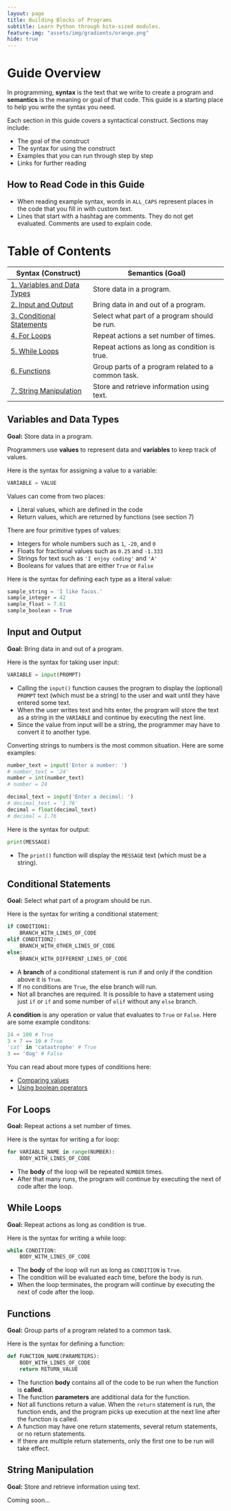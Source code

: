 ```yaml
---
layout: page
title: Building Blocks of Programs
subtitle: Learn Python through bite-sized modules.
feature-img: "assets/img/gradients/orange.png"
hide: true
---
```


# Guide Overview

In programming, **syntax** is the text that we write to create a program and **semantics** is the meaning or goal of that code. This guide is a starting place to help you write the syntax you need.

Each section in this guide covers a syntactical construct. Sections may include:

- The goal of the construct
- The syntax for using the construct
- Examples that you can run through step by step
- Links for further reading

## How to Read Code in this Guide

- When reading example syntax, words in `ALL_CAPS` represent places in the code that you fill in with custom text.
- Lines that start with a hashtag are comments. They do not get evaluated. Comments are used to explain code.

# Table of Contents

| Syntax (Construct)                                       | Semantics (Goal)                                   |
|----------------------------------------------------------|----------------------------------------------------|
| [1. Variables and Data Types](#variables-and-data-types) | Store data in a program.                           |
| [2. Input and Output](#input-and-output)                 | Bring data in and out of a program.                |
| [3. Conditional Statements](#conditional-statements)     | Select what part of a program should be run.       |
| [4. For Loops](#for-loops)                               | Repeat actions a set number of times.              |
| [5. While Loops](#while-loops)                           | Repeat actions as long as condition is true.       |
| [6. Functions](#function)                                | Group parts of a program related to a common task. |
| [7. String Manipulation](#string-manipulation)           | Store and retrieve information using text.         |

## Variables and Data Types

**Goal:** Store data in a program.

Programmers use **values** to represent data and **variables** to keep track of values.

Here is the syntax for assigning a value to a variable:

```python
VARIABLE = VALUE
```

Values can come from two places:

- Literal values, which are defined in the code
- Return values, which are returned by functions (see section 7)

There are four primitive types of values:

- Integers for whole numbers such as `1`, `-20`, and `0`
- Floats for fractional values such as `0.25` and `-1.333`
- Strings for text such as `'I enjoy coding'` and `'A'`
- Booleans for values that are either `True` or `False`

Here is the syntax for defining each type as a literal value:

```python
sample_string = 'I like Tacos.'
sample_integer = 42
sample_float = 7.61
sample_boolean = True
```

## Input and Output

**Goal:** Bring data in and out of a program.

Here is the syntax for taking user input:

```python
VARIABLE = input(PROMPT)
```

- Calling the `input()` function causes the program to display the (optional) `PROMPT` text (which must be a string) to the user and wait until they have entered some text.
- When the user writes text and hits enter, the program will store the text as a string in the `VARIABLE` and continue by executing the next line.
- Since the value from input will be a string, the programmer may have to convert it to another type.

Converting strings to numbers is the most common situation. Here are some examples:

```python
number_text = input('Enter a number: ')
# number_text = '24'
number = int(number_text)
# number = 24
```

```python
decimal_text = input('Enter a decimal: ')
# decimal_text = '1.76'
decimal = float(decimal_text)
# decimal = 1.76
```

Here is the syntax for output:

```python
print(MESSAGE)
```

- The `print()` function will display the `MESSAGE` text (which must be a string).

## Conditional Statements

**Goal:** Select what part of a program should be run.

Here is the syntax for writing a conditional statement:

```python
if CONDITION1:
    BRANCH_WITH_LINES_OF_CODE
elif CONDITION2:
    BRANCH_WITH_OTHER_LINES_OF_CODE
else:
    BRANCH_WITH_DIFFERENT_LINES_OF_CODE
```

- A **branch** of a conditional statement is run if and only if the condition above it is `True`.
- If no conditions are `True`, the else branch will run.
- Not all branches are required. It is possible to have a statement using just `if` or `if` and some number of `elif` without any `else` branch.

A **condition** is any operation or value that evaluates to `True` or `False`. Here are some example conditons:

```python
24 < 100 # True
3 + 7 == 10 # True
'cat' in 'catastrophe' # True
3 == 'dog' # False
```

You can read about more types of conditions here:

- [Comparing values](https://mimirhq.github.io/nanobook/lessons/conditionals02)
- [Using boolean operators](https://mimirhq.github.io/nanobook/lessons/conditionals03)

## For Loops

**Goal:** Repeat actions a set number of times.

Here is the syntax for writing a for loop:

```python
for VARIABLE_NAME in range(NUMBER):
    BODY_WITH_LINES_OF_CODE
```

- The **body** of the loop will be repeated `NUMBER` times.
- After that many runs, the program will continue by executing the next of code after the loop.

## While Loops

**Goal:** Repeat actions as long as condition is true.

Here is the syntax for writing a while loop:

```python
while CONDITION:
    BODY_WITH_LINES_OF_CODE
```

- The **body** of the loop will run as long as `CONDITION` is `True`.
- The condition will be evaluated each time, before the body is run.
- When the loop terminates, the program will continue by executing the next of code after the loop.

## Functions

**Goal:** Group parts of a program related to a common task.

Here is the syntax for defining a function:

```python
def FUNCTION_NAME(PARAMETERS):
    BODY_WITH_LINES_OF_CODE
    return RETURN_VALUE
```

- The function **body** contains all of the code to be run when the function is **called**.
- The function **parameters** are additional data for the function.
- Not all functions return a value. When the `return` statement is run, the function ends, and the program picks up execution at the next line after the function is called.
- A function may have one return statements, several return statements, or no return statements.
- If there are multiple return statements, only the first one to be run will take effect.

## String Manipulation

**Goal:** Store and retrieve information using text.

Coming soon...